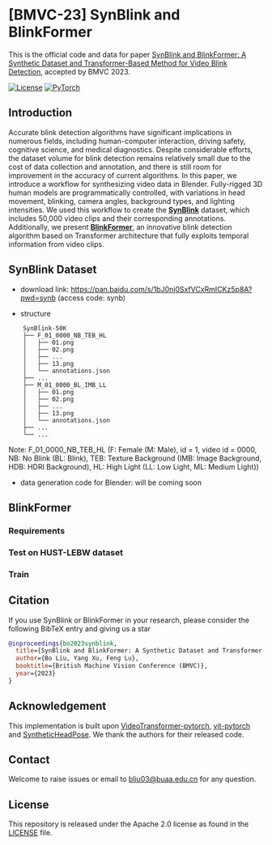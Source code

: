 # [BMVC-23] SynBlink and BlinkFormer
This is the official code and data for paper [SynBlink and BlinkFormer: A Synthetic Dataset and Transformer-Based Method for Video Blink Detection](http://phi-ai.buaa.edu.cn), accepted by BMVC 2023.

[![License](https://img.shields.io/badge/License-Apache_2.0-blue.svg)](https://opensource.org/licenses/Apache-2.0) 
<a href="https://pytorch.org/get-started/locally/"><img alt="PyTorch" src="https://img.shields.io/badge/PyTorch-ee4c2c?logo=pytorch&logoColor=white"></a>

## Introduction

Accurate blink detection algorithms have significant implications in numerous fields, including human-computer interaction, driving safety, cognitive science, and medical diagnostics. Despite considerable efforts, the dataset volume for blink detection remains relatively small due to the cost of data collection and annotation, and there is still room for improvement in the accuracy of current algorithms.
In this paper, we introduce a workflow for synthesizing video data in Blender. Fully-rigged 3D human models are programmatically controlled, with variations in head movement, blinking, camera angles, background types, and lighting intensities. We used this workflow to create the [**SynBlink**](https://github.com/desti-nation/BlinkFormer/blob/main/README.md#synBlink-dataset) dataset, which includes 50,000 video clips and their corresponding annotations. Additionally, we present [**BlinkFormer**](https://github.com/desti-nation/BlinkFormer/blob/main/README.md#blinkformer), an innovative blink detection algorithm based on Transformer architecture that fully exploits temporal information from video clips.

## SynBlink Dataset

- download link: https://pan.baidu.com/s/1bJ0nj0SxfVCxRmICKz5p8A?pwd=synb (access code: synb)

- structure
```
    SynBlink-50K
    ├── F_01_0000_NB_TEB_HL
    │   ├── 01.png
    │   ├── 02.png
    │   ├── ...
    │   ├── 13.png
    │   └── annotations.json
    ├── ...
    ├── M_01_0000_BL_IMB_LL
    │   ├── 01.png
    │   ├── 02.png
    │   ├── ...
    │   ├── 13.png
    │   └── annotations.json
    ├── ...
    └── ...
```
Note: F_01_0000_NB_TEB_HL (F: Female (M: Male), id = 1, video id = 0000, NB: No Blink (BL: Blink), TEB: Texture Background (IMB: Image Background, HDB: HDRI Background), HL: High Light (LL: Low Light, ML: Medium Light))

- data generation code for Blender: will be coming soon

## BlinkFormer

### Requirements

### Test on HUST-LEBW dataset

### Train


## Citation

If you use SynBlink or BlinkFormer in your research, please consider the following BibTeX entry and giving us a star

```BibTeX
@inproceedings{bo2023synblink,
  title={SynBlink and BlinkFormer: A Synthetic Dataset and Transformer-Based Method for Video Blink Detection},
  author={Bo Liu, Yang Xu, Feng Lu},
  booktitle={British Machine Vision Conference (BMVC)},
  year={2023}
}
```

## Acknowledgement

This implementation is built upon [VideoTransformer-pytorch](https://github.com/mx-mark/VideoTransformer-pytorch), [vit-pytorch](https://github.com/lucidrains/vit-pytorch) and [SyntheticHeadPose](https://github.com/C3Imaging/SyntheticHeadPose). We thank the authors for their released code.

## Contact

Welcome to raise issues or email to bliu03@buaa.edu.cn for any question.

## License

This repository is released under the Apache 2.0 license as found in the [LICENSE](https://github.com/ziplab/SN-Net/blob/main/LICENSE) file.
